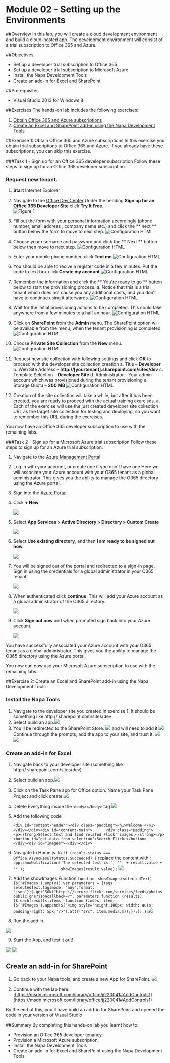 Module 02 - Setting up the Environments
=======================================

##Overview
In this lab, you will create a cloud development environment and build a cloud-hosted app. The development environment will consist of a trial subscription to Office 365 and Azure.

##Objectives
- Set up a developer trial subscription to Office 365
- Set up a developer trial subscription to Microsoft Azure
- Install the Napa Development Tools
- Create an add-in for Excel and SharePoint

##Prerequisites
- Visual Studio 2013 for Windows 8

##Exercises
The hands-on lab includes the following exercises:<br/>
1. <a href="#Exercise1">Obtain Office 365 and Azure subscriptions</a><br/>
2. <a href="#Exercise2">Create an Excel and SharePoint add-in using the Napa Development Tools</a><br/>

<a name="Exercise1"></a>
##Exercise 1: Obtain Office 365 and Azure subscriptions
In this exercise you obtain trial subscriptions to Office 365 and Azure. If you already have these subscriptions, you can skip this exercise.

###Task 1 - Sign up for an Office 365 developer subscription
Follow these steps to sign up for an Office 365 developer subscription.
### Request new tenant. ###
  
1. **Start** Internet Explorer 

2.  Navigate to the [Office Dev Center](http://msdn.microsoft.com/en-us/library/office/fp179924(v=office.15).aspx)   Under the heading **Sign up for an Office 365 Developer Site** click **Try It Free**.<br/>
  ![](img/1.png?raw=true "Figure 1")
  

  

3.  Fill out the form with your personal information accordingly (phone number, email address , company name etc.) and click the ** next ** button below the form to move to next step. 
    ![Configuration HTML](Images/1.png)

4.  Choose your username and password and click the ** Next ** button below then move to next step. 
    ![Configuration HTML](Images/1.1.png)

5.  Enter your mobile phone number, click **Text me**
    ![Configuration HTML](Images/1.2.png)
6.  You should be able to recive a register code in a few minutes. Put the code to text box click **Create my account**
    ![Configuration HTML](Images/1.3.png)

7.  Remember the information and click the ** You're ready to go ** button below to start the provisioning process. 
  a.  Notice that this is a trial tenant which does not cause you any additional costs, and you don’t have to continue using it afterwards.
    ![Configuration HTML](Images/1.4.png)
 
 
8.  Wait for the initial provisioning actions to be completed. This could take anywhere from a few minutes to a half an hour.
    ![Configuration HTML](Images/1.6.png)

9.  Click on **SharePoint** from the **Admin** menu. The SharePoint option will be available from the menu, when the tenant provisioning is completed.
    ![Configuration HTML](Images/1.5.png)

10.  Choose **Private Site Collection** from the **New** menu.
    ![Configuration HTML](Images/4.png)

11.  Request new site collection with following settings and click **OK** to proceed with the developer site collection creation
  a.  Title – **Developer**
  b.  Web Site Address – **http://[yourtenant].sharepoint.com/sites/dev**
  c.  Template Selection – **Developer Site**
  d.  Administrator – Your admin account which was provisioned during the tenant provisioning
  e.  Storage Quota – **200 MB**
    ![Configuration HTML](Images/5.png)
 
12.  Creation of the site collection will take a while, but after it has been created, you are ready to proceed with the actual training exercises.
  a.  Each of the exercise will use the just created developer site collection URL as the target site collection for testing and deploying, so you want to remember this URL during the exercises.

You now have an Office 365 developer subscription to use with the remaining labs.

###Task 2 - Sign up for a Microsoft Azure trial subscription
Follow these steps to sign up for an Azure trial subscription.

1. Navigate to the [Azure Management Portal](https://manage.windowsazure.com)
2. Log in with your account, or create one if you don't have one
Here we will associate your Azure account with your O365 tenant as a global administrator.
This gives you the ability to manage the O365 directory using the Azure portal.


01. Sign into the [Azure Portal](https://manage.windowsazure.com/)

02. Click **+ New**

    ![](img/0001_azure_portal_new_button.png)

03. Select **App Services > Active Directory > Directory > Custom Create**

    ![](img/0005_custom_create_active_directory.png)

04. Select **Use existing directory**, and then **I am ready to be signed out now**

    ![](img/00010_use_existing_directory.png)

05. You will be signed out of the portal and redirected to a sign-in page. Sign in using the credentials for a global
    administrator in your O365 tenant.

    ![](img/00015_sign_in_as_directory_global_admin.png)

06. When authenticated click **continue**. This will add your Azure account as a global administrator of the O365
    directory.

    ![](img/00020_accept_confirmation_dialog.png)

07. Click **Sign out now** and when prompted sign back into your Azure account.

    ![](img/00025_sign_out_and_sign_back_in.png)


You have successfully associated your Azure account with your O365 tenant as a global administrator.
This gives you the ability to manage the O365 directory using the Azure portal.

You now can now use your Microsoft Azure  subscription to use with the remaining labs.

<a name="Exercise2"></a>
##Exercise 2: Create an Excel and SharePoint add-in using the Napa Development Tools
### Install the Napa Tools
1. Navigate to the developer site you created in exercise 1. It should be something like http://<your-site>.sharepoint.com/sites/dev
2. Select build an app.![](http://i.imgur.com/O2sx9EC.png)
3. You'll be redirected to the SharePoint Store.
 ![](http://i.imgur.com/ELCBX92.png) and will need to add it ![](http://i.imgur.com/Bo1esWB.png)  Continue through the prompts, add the app to your site, and trust it.
![](http://i.imgur.com/Kd7HANK.png)
![](http://i.imgur.com/d5Rx7JG.png)

### Create an add-in for Excel
1. Navigate back to your developer site (something like http://<your-site>.sharepoint.com/sites/dev) 
2. Select build an app.![](http://i.imgur.com/O2sx9EC.png)
3. Click on the Task Pane app for Office option. Name your Task Pane Project and click create.![](http://i.imgur.com/7PeKxvs.png)
4. Delete Everything inside the `<body></body>` tag
![](http://i.imgur.com/0Syg3sD.png)

5. Add the following code
 
	`<div id="content-header"><div class="padding"><h1>Welcome!</h1>        </div></div><div id="content-main">      <div class="padding">          <p><strong>Select text and find related Flickr images.</strong></p>                   <button id="get-data-from-selection">Search Flickr</button>      </div><div id="Images"></div></div>`

6. Navigate to Home.js.    In `if (result.status === Office.AsyncResultStatus.Succeeded) {` replace the content with : 
`app.showNotification('The selected text is:', '"' + result.value + '"');                showImages(result.value);`
![](http://i.imgur.com/I1FkZeW.png)

7. Add the showImages Function
    `function showImages(selectedText) {$('#Images').empty();var parameters = {tags: selectedText,tagsmode: "any",format: "json"};$.getJSON("https://secure.flickr.com/services/feeds/photos_public.gne?jsoncallback=?", parameters,function (results) {$.each(results.items, function (index, item) {$('#Images').append($("<img style='height:100px; width: auto; padding-right: 5px;'/>").attr("src", item.media.m));});});}`
![](http://i.imgur.com/bSa61w7.png)

8. Run the add in.

![](http://i.imgur.com/05iRkXI.png)

9. Start the App, and test it out!

![](http://i.imgur.com/Klmu40F.png)
![](http://i.imgur.com/9nnTsJJ.png)

## Create an add-in for SharePoint
1. Go back to your Napa tools, and create a new App for SharePoint.
![](http://i.imgur.com/fzxsGsI.png)

2. Continue with the lab here: [https://msdn.microsoft.com/library/office/jj220041#AddControls1](https://msdn.microsoft.com/library/office/jj220041#AddControls1)

By the end of this, you'll have build an add-in for SharePoint and opened the code in your version of Visual Studio

##Summary
By completing this hands-on lab you learnt how to:
- Provision an Office 365 developer tenancy.
- Provision a Microsoft Azure subscription.
- Install the Napa Development Tools
- Create an add-in for Excel and SharePoint using the Napa Development Tools
